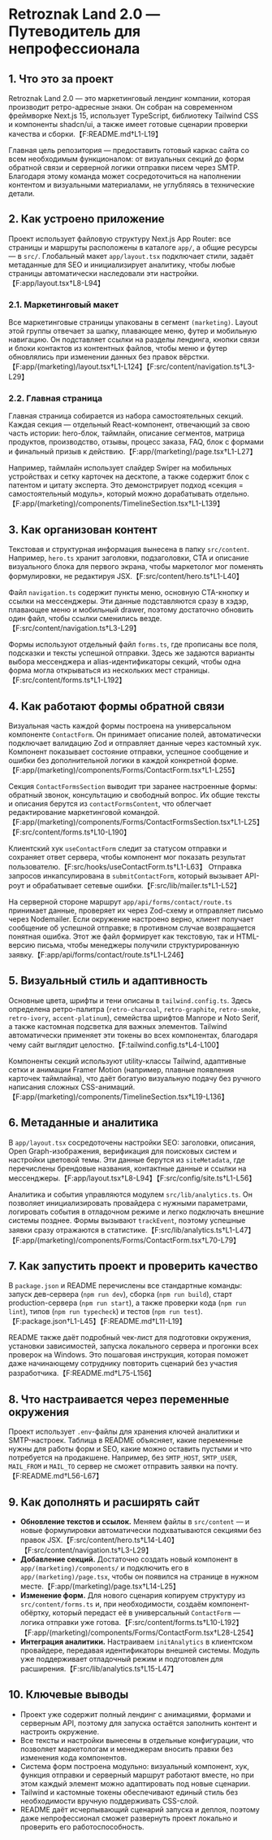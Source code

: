 # Retroznak Land 2.0 — Путеводитель для непрофессионала

## 1. Что это за проект
Retroznak Land 2.0 — это маркетинговый лендинг компании, которая производит ретро-адресные знаки. Он собран на современном фреймворке Next.js 15, использует TypeScript, библиотеку Tailwind CSS и компоненты shadcn/ui, а также имеет готовые сценарии проверки качества и сборки.【F:README.md†L1-L19】

Главная цель репозитория — предоставить готовый каркас сайта со всем необходимым функционалом: от визуальных секций до форм обратной связи и серверной логики отправки писем через SMTP. Благодаря этому команда может сосредоточиться на наполнении контентом и визуальными материалами, не углубляясь в технические детали.

## 2. Как устроено приложение
Проект использует файловую структуру Next.js App Router: все страницы и маршруты расположены в каталоге `app/`, а общие ресурсы — в `src/`. Глобальный макет `app/layout.tsx` подключает стили, задаёт метаданные для SEO и инициализирует аналитику, чтобы любые страницы автоматически наследовали эти настройки.【F:app/layout.tsx†L8-L94】

### 2.1. Маркетинговый макет
Все маркетинговые страницы упакованы в сегмент `(marketing)`. Layout этой группы отвечает за шапку, плавающее меню, футер и мобильную навигацию. Он подставляет ссылки на разделы лендинга, кнопки связи и блоки контактов из контентных файлов, чтобы меню и футер обновлялись при изменении данных без правок вёрстки.【F:app/(marketing)/layout.tsx†L1-L124】【F:src/content/navigation.ts†L3-L29】

### 2.2. Главная страница
Главная страница собирается из набора самостоятельных секций. Каждая секция — отдельный React-компонент, отвечающий за свою часть истории: hero-блок, таймлайн, описание сегментов, матрица продуктов, производство, отзывы, процесс заказа, FAQ, блок с формами и финальный призыв к действию.【F:app/(marketing)/page.tsx†L1-L27】

Например, таймлайн использует слайдер Swiper на мобильных устройствах и сетку карточек на десктопе, а также содержит блок с патентом и цитату эксперта. Это демонстрирует подход «секция = самостоятельный модуль», который можно дорабатывать отдельно.【F:app/(marketing)/components/TimelineSection.tsx†L1-L139】

## 3. Как организован контент
Текстовая и структурная информация вынесена в папку `src/content`. Например, `hero.ts` хранит заголовки, подзаголовки, CTA и описание визуального блока для первого экрана, чтобы маркетолог мог поменять формулировки, не редактируя JSX.【F:src/content/hero.ts†L1-L40】

Файл `navigation.ts` содержит пункты меню, основную CTA-кнопку и ссылки на мессенджеры. Эти данные подставляются сразу в хэдэр, плавающее меню и мобильный drawer, поэтому достаточно обновить один файл, чтобы ссылки сменились везде.【F:src/content/navigation.ts†L3-L29】

Формы используют отдельный файл `forms.ts`, где прописаны все поля, подсказки и тексты успешной отправки. Здесь же задаются варианты выбора мессенджера и alias-идентификаторы секций, чтобы одна форма могла открываться из нескольких мест страницы.【F:src/content/forms.ts†L1-L192】

## 4. Как работают формы обратной связи
Визуальная часть каждой формы построена на универсальном компоненте `ContactForm`. Он принимает описание полей, автоматически подключает валидацию Zod и отправляет данные через кастомный хук. Компонент показывает состояние отправки, успешное сообщение и ошибки без дополнительной логики в каждой конкретной форме.【F:app/(marketing)/components/Forms/ContactForm.tsx†L1-L255】

Секция `ContactFormsSection` выводит три заранее настроенные формы: обратный звонок, консультацию и свободный вопрос. Их общие тексты и описания берутся из `contactFormsContent`, что облегчает редактирование маркетинговой командой.【F:app/(marketing)/components/Forms/ContactFormsSection.tsx†L1-L25】【F:src/content/forms.ts†L10-L190】

Клиентский хук `useContactForm` следит за статусом отправки и сохраняет ответ сервера, чтобы компонент мог показать результат пользователю.【F:src/hooks/useContactForm.ts†L1-L63】 Отправка запросов инкапсулирована в `submitContactForm`, который вызывает API-роут и обрабатывает сетевые ошибки.【F:src/lib/mailer.ts†L1-L52】

На серверной стороне маршрут `app/api/forms/contact/route.ts` принимает данные, проверяет их через Zod-схему и отправляет письмо через Nodemailer. Если окружение настроено верно, клиент получает сообщение об успешной отправке; в противном случае возвращается понятная ошибка. Этот же файл формирует как текстовую, так и HTML-версию письма, чтобы менеджеры получили структурированную заявку.【F:app/api/forms/contact/route.ts†L1-L246】

## 5. Визуальный стиль и адаптивность
Основные цвета, шрифты и тени описаны в `tailwind.config.ts`. Здесь определена ретро-палитра (`retro-charcoal`, `retro-graphite`, `retro-smoke`, `retro-ivory`, `accent-platinum`), семейства шрифтов Manrope и Noto Serif, а также кастомная подсветка для важных элементов. Tailwind автоматически применяет эти токены во всех компонентах, благодаря чему сайт выглядит целостно.【F:tailwind.config.ts†L4-L100】

Компоненты секций используют utility-классы Tailwind, адаптивные сетки и анимации Framer Motion (например, плавные появления карточек таймлайна), что даёт богатую визуальную подачу без ручного написания сложных CSS-анимаций.【F:app/(marketing)/components/TimelineSection.tsx†L19-L136】

## 6. Метаданные и аналитика
В `app/layout.tsx` сосредоточены настройки SEO: заголовки, описания, Open Graph-изображения, верификация для поисковых систем и настройки цветовой темы. Эти данные берутся из `siteMetadata`, где перечислены брендовые названия, контактные данные и ссылки на мессенджеры.【F:app/layout.tsx†L8-L94】【F:src/config/site.ts†L1-L56】

Аналитика и события управляются модулем `src/lib/analytics.ts`. Он позволяет инициализировать провайдера с нужными параметрами, логировать события в отладочном режиме и легко подключать внешние системы позднее. Формы вызывают `trackEvent`, поэтому успешные заявки сразу отражаются в статистике.【F:src/lib/analytics.ts†L1-L47】【F:app/(marketing)/components/Forms/ContactForm.tsx†L70-L79】

## 7. Как запустить проект и проверить качество
В `package.json` и README перечислены все стандартные команды: запуск дев-сервера (`npm run dev`), сборка (`npm run build`), старт production-сервера (`npm run start`), а также проверки кода (`npm run lint`), типов (`npm run typecheck`) и тестов (`npm run test`).【F:package.json†L1-L45】【F:README.md†L11-L19】

README также даёт подробный чек-лист для подготовки окружения, установки зависимостей, запуска локального сервера и прогонки всех проверок на Windows. Это пошаговая инструкция, которая поможет даже начинающему сотруднику повторить сценарий без участия разработчика.【F:README.md†L75-L156】

## 8. Что настраивается через переменные окружения
Проект использует `.env`-файлы для хранения ключей аналитики и SMTP-настроек. Таблица в README объясняет, какие переменные нужны для работы форм и SEO, какие можно оставить пустыми и что потребуется на продакшене. Например, без `SMTP_HOST`, `SMTP_USER`, `MAIL_FROM` и `MAIL_TO` сервер не сможет отправить заявки на почту.【F:README.md†L56-L67】

## 9. Как дополнять и расширять сайт
* **Обновление текстов и ссылок.** Меняем файлы в `src/content` — и новые формулировки автоматически подхватываются секциями без правок JSX.【F:src/content/hero.ts†L14-L40】【F:src/content/navigation.ts†L3-L29】
* **Добавление секций.** Достаточно создать новый компонент в `app/(marketing)/components/` и подключить его в `app/(marketing)/page.tsx`, чтобы он появился на странице в нужном месте.【F:app/(marketing)/page.tsx†L14-L25】
* **Изменение форм.** Для нового сценария копируем структуру из `src/content/forms.ts` и, при необходимости, создаём компонент-обёртку, который передаст её в универсальный `ContactForm` — логика отправки уже готова.【F:src/content/forms.ts†L10-L192】【F:app/(marketing)/components/Forms/ContactForm.tsx†L28-L254】
* **Интеграция аналитики.** Настраиваем `initAnalytics` в клиентском провайдере, передавая идентификаторы внешней системы. Модуль уже поддерживает отладочный режим и подготовлен для расширения.【F:src/lib/analytics.ts†L15-L47】

## 10. Ключевые выводы
- Проект уже содержит полный лендинг с анимациями, формами и серверным API, поэтому для запуска остаётся заполнить контент и настроить окружение.
- Все тексты и настройки вынесены в отдельные конфигурации, что позволяет маркетологам и менеджерам вносить правки без изменения кода компонентов.
- Система форм построена модульно: визуальный компонент, хук, функция отправки и серверный маршрут работают вместе, но при этом каждый элемент можно адаптировать под новые сценарии.
- Tailwind и кастомные токены обеспечивают единый стиль без необходимости вручную поддерживать CSS-слой.
- README даёт исчерпывающий сценарий запуска и деплоя, поэтому даже непрофессионал сможет развернуть проект локально и проверить его работоспособность.

